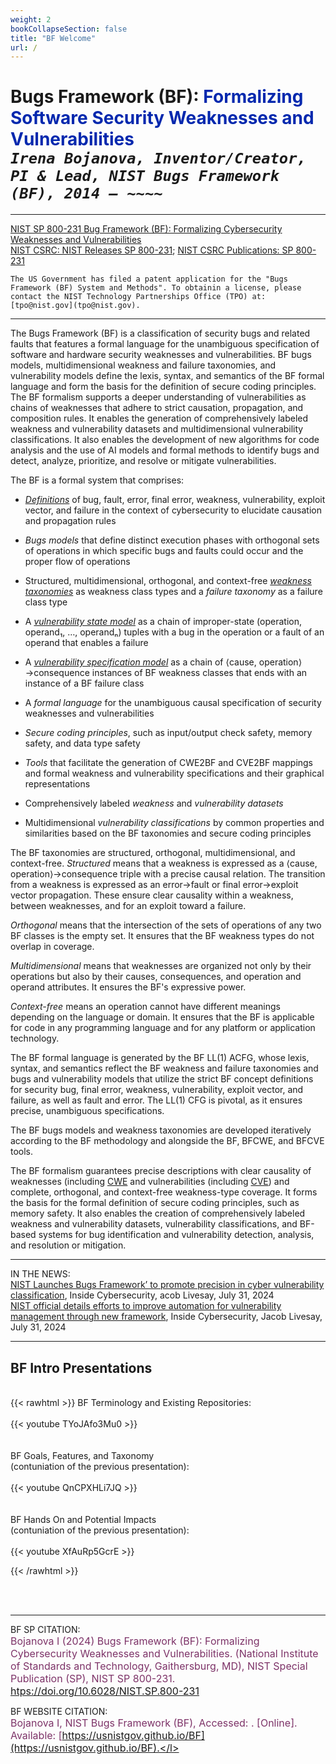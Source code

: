 ```yaml
---
weight: 2
bookCollapseSection: false
title: "BF Welcome"
url: /
---
```

<!-- <l style="color: #7D3368; font-size:32px">xxx</> -->
<!-- <div style="text-indent: 40px"> </div>-->
# Bugs Framework (BF): <l style="color: #0428AE">Formalizing Software Security Weaknesses and Vulnerabilities</l><br/>_`Irena Bojanova, Inventor/Creator, PI & Lead, NIST Bugs Framework (BF), 2014 – ~~~~`_
<!-- ## <l style="color: #0428AE">Formalizing Software Security Bugs, Weaknesses, and Vulnerabilities</l><l style="color: black">!<l/><br/>_`Irena Bojanova, Inventor/Creator, PI & Lead, NIST Bugs Framework (BF), 2014 – ~~~~`_</l> -->
<!-- Software Developers 'Best Friend' -->
_____________________________________

[NIST SP 800-231 Bug Framework (BF): Formalizing Cybersecurity Weaknesses and Vulnerabilities](https://doi.org/10.6028/NIST.SP.800-231) <br>
[NIST CSRC: NIST Releases SP 800-231](https://csrc.nist.gov/News/2024/bugs-framework-nist-publishes-sp-800231); [NIST CSRC Publications: SP 800-231](https://csrc.nist.gov/pubs/sp/800/231/final)

`The US Government has filed a patent application for the "Bugs Framework (BF) System and Methods". To obtainin a license, please contact the NIST Technology Partnerships Office (TPO) at: [tpo@nist.gov](tpo@nist.gov).`

<!-- `The US Government has filed a patent application for the "Bugs Framework (BF) System and Methods". For collaboration, research, or implementation options, contact the NIST Technology Partnerships Office (TPO) at: [tpo@nist.gov](tpo@nist.gov).` -->
_____________________________________

The Bugs Framework (BF) is a classification of security bugs and related faults that features a formal language for the unambiguous specification of software and hardware security weaknesses and vulnerabilities. BF bugs models, multidimensional weakness and failure taxonomies, and vulnerability models define the lexis, syntax, and semantics of the BF formal language and form the basis for the definition of secure coding principles. The BF formalism supports a deeper understanding of vulnerabilities as chains of weaknesses that adhere to strict causation, propagation, and composition rules. It enables the generation of comprehensively labeled weakness and vulnerability datasets and multidimensional vulnerability classifications. It also enables the development of new algorithms for code analysis and the use of AI models and formal methods to identify bugs and detect, analyze, prioritize, and resolve or mitigate vulnerabilities. 

The BF is a formal system that comprises:

- _[Definitions](/BF/info/formalism/bf-concepts/)_ of bug, fault, error, final error, weakness, vulnerability, exploit vector, and failure in the context of cybersecurity to elucidate causation and propagation rules

- _Bugs models_ that define distinct execution phases with orthogonal sets of operations in which specific bugs and faults could occur and the proper flow of operations 

- Structured, multidimensional, orthogonal, and context-free _[weakness taxonomies](/BF/info/bf-classes)_ as weakness class types and a _failure taxonomy_ as a failure class type 

- A _[vulnerability state model](/BF/info/models/bf-vulnerability-state-model/)_ as a chain of improper-state (operation, operand₁, …, operandₙ) tuples with a bug in the operation or a fault of an operand that enables a failure 

- A _[vulnerability specification model](/BF/info/models/bf-vulnerability-specification-model/)_ as a chain of ⟨cause, operation⟩→consequence instances of BF weakness classes that ends with an instance of a BF failure class 

- A _formal language_ for the unambiguous causal specification of security weaknesses and vulnerabilities

- _Secure coding principles_, such as input/output check safety, memory safety, and data type safety

- _Tools_ that facilitate the generation of CWE2BF and CVE2BF mappings and formal weakness and vulnerability specifications and their graphical representations 

- Comprehensively labeled _weakness_ and _vulnerability datasets_

- Multidimensional _vulnerability classifications_ by common properties and similarities based on the BF taxonomies and secure coding principles

The BF taxonomies are structured, orthogonal, multidimensional, and context-free. _Structured_ means that a weakness is expressed as a ⟨cause, operation⟩→consequence triple with a precise causal relation. The transition from a weakness is expressed as an error→fault or final error→exploit vector propagation. These ensure clear causality within a weakness, between weaknesses, and for an exploit toward a failure.

_Orthogonal_ means that the intersection of the sets of operations of any two BF classes is the empty set. It ensures that the BF weakness types do not overlap in coverage.

_Multidimensional_ means that weaknesses are organized not only by their operations but also by their causes, consequences, and operation and operand attributes. It ensures the BF's expressive power.

_Context-free_ means an operation cannot have different meanings depending on the language or domain. It ensures that the BF is applicable for code in any programming language and for any platform or application technology.

The BF formal language is generated by the BF LL(1) ACFG, whose lexis, syntax, and semantics reflect the BF weakness and failure taxonomies and bugs and vulnerability models that utilize the strict BF concept definitions for security bug, final error, weakness, vulnerability, exploit vector, and failure, as well as fault and error. The LL(1) CFG is pivotal, as it ensures precise, unambiguous specifications.

The BF bugs models and weakness taxonomies are developed iteratively according to the BF methodology and alongside the BF, BFCWE, and BFCVE tools.

The BF formalism guarantees precise descriptions with clear causality of weaknesses (including [CWE](https://cwe.mitre.org/) and vulnerabilities (including [CVE](https://cve.mitre.org/)) and complete, orthogonal, and context-free weakness-type coverage. It forms the basis for the formal definition of secure coding principles, such as memory safety. It also enables the creation of comprehensively labeled weakness and vulnerability datasets, vulnerability classifications, and BF-based systems for bug identification and vulnerability detection, analysis, and resolution or mitigation.

_____________________________________

IN THE NEWS: <br>
[NIST Launches Bugs Framework’ to promote precision in cyber vulnerability classification](https://insidecybersecurity.com/share/16087), Inside Cybersecurity, acob Livesay, July 31, 2024 <br>
[NIST official details efforts to improve automation for vulnerability management through new framework](https://insidecybersecurity.com/share/16091), Inside Cybersecurity, Jacob Livesay, July 31, 2024 <br>

_____________________________________

## BF Intro Presentations

<br/>
{{< rawhtml >}} 
BF Terminology and Existing Repositories:
<br/><br/>
<div class="row">
<div class="col-9">
{{< youtube TYoJAfo3Mu0 >}}
</div>
</div>

<div class="row">
<div class="col-9">
<br/><br/>
BF Goals, Features, and Taxonomy <br/>
(contuniation of the previous presentation):
<br/><br/>
{{< youtube QnCPXHLi7JQ >}}
</div>
</div>

<div class="row">
<div class="col-9">
<br/><br/>
BF Hands On and Potential Impacts <br/>
(contuniation of the previous presentation):
<br/><br/>
{{< youtube XfAuRp5GcrE >}}
</div>
</div>

{{< /rawhtml >}}

<br/><br/>


<script>
    document.addEventListener('DOMContentLoaded', function() {
        const currentDateElement = document.getElementById('currentDate');
        const currentDate = new Date().toLocaleString('en-US', {
            year: 'numeric', 
            month: '2-digit', 
            day: '2-digit'
        });
        currentDateElement.textContent = currentDate;
    });
</script>

_____________________________________

BF SP CITATION: <br/>
<l style="font-size: 16px; color: #7D3368"> Bojanova I (2024) Bugs Framework (BF): Formalizing Cybersecurity Weaknesses and Vulnerabilities. (National Institute of Standards and Technology, Gaithersburg, MD), NIST Special Publication (SP), NIST SP 800-231. [htps://doi.org/10.6028/NIST.SP.800-231](htps://doi.org/10.6028/NIST.SP.800-231)</l>  <br/>

BF WEBSITE CITATION: <br/> 
<l style="font-size: 16px; color: #7D3368"> Bojanova I, NIST Bugs Framework (BF), Accessed: <span id="currentDate"></span>. [Online]. Available: [https://usnistgov.github.io/BF](https://usnistgov.github.io/BF).</l>

<!-- <l style="font-size: 15px; color: #7D3368">Note: Any BF-application publication that lists classes not featured on this website is a misrepresentation of BF. If in doubt, please [seek guidance from the BF PI](/BF/info/contact/bf-contact).  -->